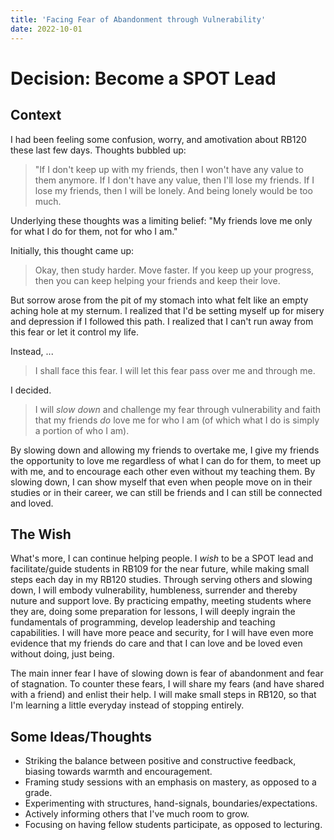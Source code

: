 ```yaml
---
title: 'Facing Fear of Abandonment through Vulnerability' 
date: 2022-10-01
--- 
```


# Decision: Become a SPOT Lead

## Context

I had been feeling some confusion, worry, and amotivation about RB120 these last few days. Thoughts bubbled up: 

> "If I don't keep up with my friends, then I won't have any value to them anymore. If I don't have any value, then I'll lose my friends. If I lose my friends, then I will be lonely. And being lonely would be too much. 

Underlying these thoughts was a limiting belief: "My friends love me only for what I do for them, not for who I am." 

Initially, this thought came up: 

> Okay, then study harder. Move faster. If you keep up your progress, then you can keep helping your friends and keep their love. 

But sorrow arose from the pit of my stomach into what felt like an empty aching hole at my sternum. I realized that I'd be setting myself up for misery and depression if I followed this path. I realized that I can't run away from this fear or let it control my life. 

Instead, ... 

> I shall face this fear. I will let this fear pass over me and through me. 

I decided. 

> I will _slow down_ and challenge my fear through vulnerability and faith that my friends _do_ love me for who I am (of which what I do is simply a portion of who I am). 

By slowing down and allowing my friends to overtake me, I give my friends the opportunity to love me regardless of what I can do for them, to meet up with me, and to encourage each other even without my teaching them. By slowing down, I can show myself that even when people move on in their studies or in their career, we can still be friends and I can still be connected and loved. 

## The Wish

What's more, I can continue helping people. I _wish_ to be a SPOT lead and facilitate/guide students in RB109 for the near future, while making small steps each day in my RB120 studies. Through serving others and slowing down, I will embody vulnerability, humbleness, surrender and thereby nuture and support love. By practicing empathy, meeting students where they are, doing some preparation for lessons, I will deeply ingrain the fundamentals of programming, develop leadership and teaching capabilities. I will have more peace and security, for I will have even more evidence that my friends do care and that I can love and be loved even without doing, just being. 

The main inner fear I have of slowing down is fear of abandonment and fear of stagnation. To counter these fears, I will share my fears (and have shared with a friend) and enlist their help. I will make small steps in RB120, so that I'm learning a little everyday instead of stopping entirely. 

## Some Ideas/Thoughts

- Striking the balance between positive and constructive feedback, biasing towards warmth and encouragement. 
- Framing study sessions with an emphasis on mastery, as opposed to a grade. 
- Experimenting with structures, hand-signals, boundaries/expectations. 
- Actively informing others that I've much room to grow.
- Focusing on having fellow students participate, as opposed to lecturing. 
